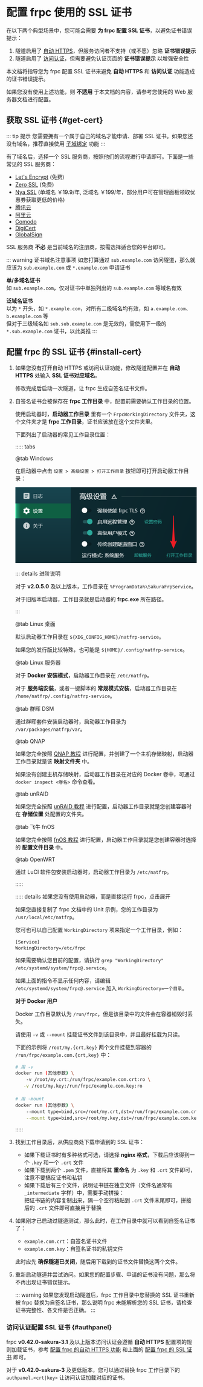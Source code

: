 # 配置 frpc 使用的 SSL 证书

在以下两个典型场景中，您可能会需要 **为 frpc 配置 SSL 证书**，以避免证书错误提示：

1. 隧道启用了 [自动 HTTPS](/frpc/auto-https.md)，但服务访问者不支持（或不愿）忽略 **证书错误提示**
1. 隧道启用了 [访问认证](/bestpractice/frpc-auth.md)，但需要避免认证页面的 **证书错误提示** 以增强安全性

本文档将指导您为 frpc 配置 SSL 证书来避免 **自动 HTTPS** 和 **访问认证** 功能造成的证书错误提示。

如果您没有使用上述功能，则 **不适用** 于本文档的内容，请参考您使用的 Web 服务器文档进行配置。

## 获取 SSL 证书 {#get-cert}

::: tip 提示
您需要拥有一个属于自己的域名才能申请、部署 SSL 证书。如果您还没有域名，推荐直接使用 [子域绑定](/bestpractice/domain-bind.md) 功能
:::

有了域名后，选择一个 SSL 服务商，按照他们的流程进行申请即可。下面是一些常见的 SSL 服务商：

- [Let's Encrypt](https://letsencrypt.org/) (免费)
- [Zero SSL](https://zerossl.com/) (免费)
- [Nya SSL](https://get.ssl.moe/) (单域名 ￥19.9/年, 泛域名 ￥199/年，部分用户可在管理面板领取优惠券获取更低的价格)
- [腾讯云](https://cloud.tencent.com/product/ssl)
- [阿里云](https://www.aliyun.com/product/cas)
- [Comodo](https://www.comodo.com/)
- [DigiCert](https://www.digicert.com/)
- [GlobalSign](https://www.globalsign.com/)

SSL 服务商 **不必** 是当前域名的注册商，按需选择适合您的平台即可。

::: warning 证书域名注意事项
如您打算通过 `sub.example.com` 访问隧道，那么就应该为 `sub.example.com` 或 `*.example.com` 申请证书

**单/多域名证书**  
如 `sub.example.com`，仅对证书中单独列出的 `sub.example.com` 等域名有效

**泛域名证书**  
以为 `*` 开头，如 `*.example.com`，对所有二级域名均有效，如 `a.example.com`、`b.example.com` 等  
但对于三级域名如 `sub.sub.example.com` 是无效的，需使用下一级的 `*.sub.example.com` 证书，以此类推
:::

## 配置 frpc 的 SSL 证书 {#install-cert}

1. 如果您没有打开自动 HTTPS 或访问认证功能，修改隧道配置并在 **自动 HTTPS** 处输入 **SSL 证书对应域名**。

   修改完成后启动一次隧道，让 frpc 生成自签名证书文件。

1. 自签名证书会被保存在 **frpc 工作目录** 中，配置前需要确认工作目录的位置。

   使用启动器时，**启动器工作目录** 里有一个 `FrpcWorkingDirectory` 文件夹，这个文件夹才是 **frpc 工作目录**，证书应该放在这个文件夹里。

   下面列出了启动器的常见工作目录位置：

   ::::: tabs

   @tab Windows

   在启动器中点击 `设置 > 高级设置 > 打开工作目录` 按钮即可打开启动器工作目录：

   ![](./_images/frpc-ssl-workdir-windows-launcher.png)

   ::: details 进阶说明

   对于 **v2.0.5.0** 及以上版本，工作目录在 `%ProgramData%\SakuraFrpService`。

   对于旧版本启动器，工作目录就是启动器的 **frpc.exe** 所在路径。

   :::

   @tab Linux 桌面

   默认启动器工作目录在 `${XDG_CONFIG_HOME}/natfrp-service`。

   如果您的发行版比较特殊，也可能是 `${HOME}/.config/natfrp-service`。

   @tab Linux 服务器

   对于 **Docker 安装模式**，启动器工作目录在 `/etc/natfrp`。

   对于 **服务端安装**，或者一键脚本的 **常规模式安装**，启动器工作目录在 `/home/natfrp/.config/natfrp-service`。

   @tab 群晖 DSM

   通过群晖套件安装启动器时，启动器工作目录为 `/var/packages/natfrp/var`。

   @tab QNAP

   如果您完全按照 [QNAP 教程](/app/qnap.md) 进行配置，并创建了一个主机存储映射，启动器工作目录就是该 **映射文件夹** 中。

   如果没有创建主机存储映射，启动器工作目录在对应的 Docker 卷中，可通过 `docker inspect <卷名>` 命令查看。

   @tab unRAID

   如果您完全按照 [unRAID 教程](/app/unraid.md) 进行配置，启动器工作目录就是您创建容器时在 **存储位置** 处配置的文件夹。

   @tab 飞牛 fnOS

   如果您完全按照 [fnOS 教程](/app/fnos.md) 进行配置，启动器工作目录就是您创建容器时选择的 **配置文件目录** 中。

   @tab OpenWRT

   通过 LuCI 软件包安装启动器时，启动器工作目录为 `/etc/natfrp`。

   :::::

   ::::: details 如果您没有使用启动器，而是直接运行 frpc，点击展开

   如果您直接复制了 frpc 文档中的 Unit 示例，您的工作目录为 `/usr/local/etc/natfrp`。

   您可也可以自己配置 `WorkingDirectory` 项来指定一个工作目录，例如：

   ```systemd
   [Service]
   WorkingDirectory=/etc/frpc
   ```

   如果需要确认您目前的配置，请执行 `grep "WorkingDirectory" /etc/systemd/system/frpc@.service`。

   如果上面的指令不显示任何内容，请编辑 `/etc/systemd/system/frpc@.service` 加入 `WorkingDirectory=一个目录`。

   **对于 Docker 用户**

   Docker 工作目录默认为 `/run/frpc`，但是该目录中的文件会在容器销毁时丢失。

   请使用 `-v` 或 `--mount` 挂载证书文件到该目录中，并且最好挂载为只读。

   下面的示例将 `/root/my.{crt,key}` 两个文件挂载到容器的 `/run/frpc/example.com.{crt,key}` 中：

   ```bash
   # 用 -v
   docker run (其他参数) \
       -v /root/my.crt:/run/frpc/example.com.crt:ro \
      -v /root/my.key:/run/frpc/example.com.key:ro

   # 用 -mount
   docker run (其他参数) \
       --mount type=bind,src=/root/my.crt,dst=/run/frpc/example.com.crt,ro \
       --mount type=bind,src=/root/my.key,dst=/run/frpc/example.com.key,ro
   ```

   :::::

1. 找到工作目录后，从供应商处下载申请到的 SSL 证书：

   - 如果下载证书时有多种格式可选，请选择 **nginx 格式**，下载后应该得到一个 `.key` 和一个 `.crt` 文件
   - 如果下载到两个 `.pem` 文件，直接将其 **重命名** 为 `.key` 和 `.crt` 文件即可，注意不要搞反证书和私钥
   - 如果下载后有三个文件，说明证书链在独立文件（文件名通常有 `_intermediate` 字样）中，需要手动拼接：  
   把证书链的内容复制出来，隔一个空行粘贴到 `.crt` 文件末尾即可，拼接后的 `.crt` 文件即可直接用于替换

1. 如果刚才已启动过隧道测试，那么此时，在工作目录中就可以看到自签名证书了：

   - `example.com.crt`：自签名证书文件
   - `example.com.key`：自签名证书的私钥文件

   此时应先 **确保隧道已关闭**，随后用下载到的证书文件替换这两个文件。

1. 重新启动隧道并尝试访问。如果您的配置步骤、申请的证书没有问题，那么将不再出现证书错误提示。

   ::: warning
   如果您发现启动隧道后，frpc 工作目录中您替换的 SSL 证书重新被 frpc 替换为自签名证书，那么说明 frpc 未能解析您的 SSL 证书，请检查证书完整性、各文件是否正确。
   :::

### 访问认证配置 SSL 证书 {#authpanel}

frpc **v0.42.0-sakura-3.1** 及以上版本访问认证会遵循 **自动 HTTPS** 配置项的规则加载证书，参考 [配置 frpc 的自动 HTTPS 功能](/frpc/auto-https.md) 和上面的 [配置 frpc 的 SSL 证书](#install-cert) 即可。

对于 **v0.42.0-sakura-3** 及更低版本，您可以通过替换 frpc 工作目录下的 `authpanel.<crt|key>` 让访问认证加载对应的证书。
